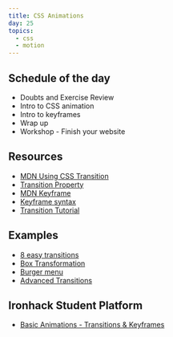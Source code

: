 ```yaml
---
title: CSS Animations
day: 25
topics:
  - css
  - motion
---
```


Schedule of the day
----------

- Doubts and Exercise Review
- Intro to CSS animation
- Intro to keyframes
- Wrap up
- Workshop - Finish your website

Resources
---------

- [MDN Using CSS Transition](https://developer.mozilla.org/en-US/docs/Web/CSS/CSS_Transitions/Using_CSS_transitions#Defining_transitions)
- [Transition Property](https://css-tricks.com/almanac/properties/t/transition/)
- [MDN Keyframe](https://developer.mozilla.org/en-US/docs/Web/CSS/@keyframes)
- [Keyframe syntax](https://css-tricks.com/snippets/css/keyframe-animation-syntax/)
- [Transition Tutorial](http://css3.bradshawenterprises.com/transitions/)


Examples
---------

- [8 easy transitions](https://www.webdesignerdepot.com/2014/05/8-simple-css3-transitions-that-will-wow-your-users/)
- [Box Transformation](https://codepen.io/raphamontenegro/pen/ZqQZpz)
- [Burger menu](https://codepen.io/matchboxhero/pen/XexMRo)
- [Advanced Transitions](https://www.creativebloq.com/inspiration/css-animation-examples)


Ironhack Student Platform
---------

- [Basic Animations - Transitions & Keyframes](http://learn.ironhack.com/#/learning_unit/7138)
